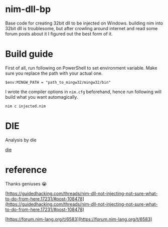 # nim-dll-bp
Base code for creating 32bit dll to be injected on Windows.
building nim into 32bit dll is troublesome, but after crowling around internet and read some forum posts about it I figured out
the best form of it.

# Build guide

First of all, run following on PowerShell to set environment variable.
Make sure you replace the path with your actual one.

```Shell
$env:MINGW_PATH = "path_to_mingw32/mingw32/bin"
```

I wrote the compiler options in `nim.cfg` beforehand, hence run following will build what you want automagically.

```Shell
nim c injected.nim
```

# DIE

Analysis by die

[die](https://user-images.githubusercontent.com/33578715/180053570-65671cbf-d7bf-41e3-b28f-458047415718.png)

# reference

Thanks geniuses :sob:

[https://guidedhacking.com/threads/nim-dll-not-injecting-not-sure-what-to-do-from-here.17231/#post-108478](https://guidedhacking.com/threads/nim-dll-not-injecting-not-sure-what-to-do-from-here.17231/#post-108478)

[https://forum.nim-lang.org/t/6583](https://forum.nim-lang.org/t/6583)
